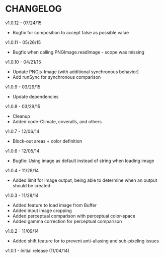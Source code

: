 CHANGELOG
=========

v1.0.12 - 07/24/15
* Bugfix for composition to accept false as possible value

v1.0.11 - 05/26/15
* Bugfix when calling PNGImage.readImage - scope was missing

v1.0.10 - 04/21/15
* Update PNGjs-Image (with additional synchronous behavior)
* Add runSync for synchronous comparison

v1.0.9 - 03/29/15
* Update dependencies

v1.0.8 - 03/29/15
* Cleanup
* Added code-Climate, coveralls, and others

v1.0.7 - 12/06/14
* Block-out areas + color definition

v1.0.6 - 12/05/14
* Bugfix: Using image as default instead of string when loading image

v1.0.4 - 11/28/14
* Added limit for image output, being able to determine when an output should be created

v1.0.3 - 11/28/14
* Added feature to load image from Buffer
* Added input image cropping
* Added perceptual comparison with perceptual color-space
* Added gamma correction for perceptual comparison

v1.0.2 - 11/09/14
* Added shift feature for to prevent anti-aliasing and sub-pixeling issues

v1.0.1 - Initial release (11/04/14)
